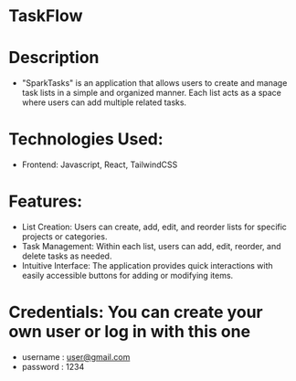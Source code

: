 # TaskFlow

# Description
- "SparkTasks" is an application that allows users to create and manage task lists in a simple and organized manner. Each list acts as a space where users can add multiple related tasks.

# Technologies Used:
- Frontend: Javascript, React, TailwindCSS
  
# Features:
- List Creation: Users can create, add, edit, and reorder lists for specific projects or categories.
- Task Management: Within each list, users can add, edit, reorder, and delete tasks as needed.
- Intuitive Interface: The application provides quick interactions with easily accessible buttons for adding or modifying items.
  
# Credentials: You can create your own user or log in with this one
- username : user@gmail.com
- password : 1234
